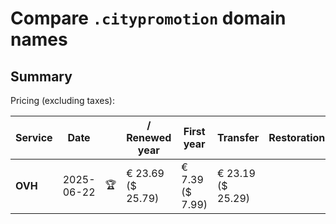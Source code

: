 # Compare `.citypromotion` domain names

## Summary

Pricing (excluding taxes):

| Service | Date |  | / Renewed year | First year | Transfer | Restoration |
|--|--|--|--|--|--|--|
| **OVH** | 2025-06-22 | 🏆 | € 23.69<br>($ 25.79) | € 7.39<br>($ 7.99) | € 23.19<br>($ 25.29) |  |
